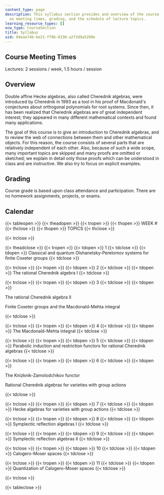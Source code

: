 ```yaml
---
content_type: page
description: This syllabus section provides and overview of the course and information
  on meeting times, grading, and the schedule of lecture topics.
learning_resource_types: []
ocw_type: CourseSection
title: Syllabus
uid: 04eae74b-be21-ff9b-0330-a2f3d9a5299e
---
```


Course Meeting Times
--------------------

Lectures: 2 sessions / week, 1.5 hours / session

Overview
--------

Double affine Hecke algebras, also called Cherednik algebras, were introduced by Cherednik in 1993 as a tool in his proof of Macdonald's conjectures about orthogonal polynomials for root systems. Since then, it has been realized that Cherednik algebras are of great independent interest; they appeared in many different mathematical contexts and found many applications.

The goal of this course is to give an introduction to Cherednik algebras, and to review the web of connections between them and other mathematical objects. For this reason, the course consists of several parts that are relatively independent of each other. Also, because of such a wide scope, many important topics are skipped and many proofs are omitted or sketched; we explain in detail only those proofs which can be understood in class and are instructive. We also try to focus on explicit examples.

Grading
-------

Course grade is based upon class attendance and participation. There are no homework assignments, projects, or exams.

Calendar
--------

{{< tableopen >}}
{{< theadopen >}}
{{< tropen >}}
{{< thopen >}}
WEEK #
{{< thclose >}}
{{< thopen >}}
TOPICS
{{< thclose >}}

{{< trclose >}}

{{< theadclose >}}
{{< tropen >}}
{{< tdopen >}}
1
{{< tdclose >}}
{{< tdopen >}}
Classical and quantum Olshanetsky-Perelomov systems for finite Coxeter groups
{{< tdclose >}}

{{< trclose >}}
{{< tropen >}}
{{< tdopen >}}
2
{{< tdclose >}}
{{< tdopen >}}
The rational Cherednik algebra I
{{< tdclose >}}

{{< trclose >}}
{{< tropen >}}
{{< tdopen >}}
3
{{< tdclose >}}
{{< tdopen >}}


The rational Cherednik algebra II

Finite Coxeter groups and the Macdonald-Mehta integral


{{< tdclose >}}

{{< trclose >}}
{{< tropen >}}
{{< tdopen >}}
4
{{< tdclose >}}
{{< tdopen >}}
The Macdonald-Mehta integral
{{< tdclose >}}

{{< trclose >}}
{{< tropen >}}
{{< tdopen >}}
5
{{< tdclose >}}
{{< tdopen >}}
Parabolic induction and restriction functors for rational Cherednik algebras
{{< tdclose >}}

{{< trclose >}}
{{< tropen >}}
{{< tdopen >}}
6
{{< tdclose >}}
{{< tdopen >}}


The Knizknik-Zamolodchikov functor

Rational Cherednik algebras for varieties with group actions


{{< tdclose >}}

{{< trclose >}}
{{< tropen >}}
{{< tdopen >}}
7
{{< tdclose >}}
{{< tdopen >}}
Hecke algebras for varieties with group actions
{{< tdclose >}}

{{< trclose >}}
{{< tropen >}}
{{< tdopen >}}
8
{{< tdclose >}}
{{< tdopen >}}
Symplectic reflection algebras I
{{< tdclose >}}

{{< trclose >}}
{{< tropen >}}
{{< tdopen >}}
9
{{< tdclose >}}
{{< tdopen >}}
Symplectic reflection algebras II
{{< tdclose >}}

{{< trclose >}}
{{< tropen >}}
{{< tdopen >}}
10
{{< tdclose >}}
{{< tdopen >}}
Calogero-Moser spaces
{{< tdclose >}}

{{< trclose >}}
{{< tropen >}}
{{< tdopen >}}
11
{{< tdclose >}}
{{< tdopen >}}
Quantization of Calogero-Moser spaces
{{< tdclose >}}

{{< trclose >}}

{{< tableclose >}}